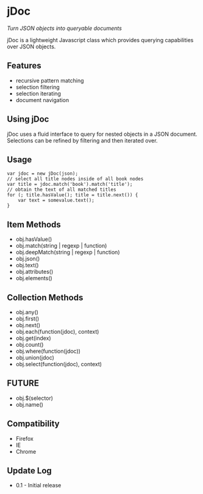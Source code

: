 jDoc
====
*Turn JSON objects into queryable documents*

jDoc is a lightweight Javascript class which provides querying capabilities over JSON objects.

Features
--------
* recursive pattern matching
* selection filtering
* selection iterating
* document navigation

Using jDoc
-----------
jDoc uses a fluid interface to query for nested objects in a JSON document.  Selections can
be refined by filtering and then iterated over.

Usage
-----
	var jdoc = new jDoc(json);
	// select all title nodes inside of all book nodes
	var title = jdoc.match('book').match('title');
	// obtain the text of all matched titles
	for (; title.hasValue(); title = title.next()) {  
 		var text = somevalue.text();
	}

Item Methods
------------
* obj.hasValue()
* obj.match(string | regexp | function)
* obj.deepMatch(string | regexp | function)
* obj.json()
* obj.text()
* obj.attributes()
* obj.elements()

Collection Methods
------------------
* obj.any()
* obj.first()
* obj.next()
* obj.each(function(jdoc), context)
* obj.get(index)
* obj.count()
* obj.where(function(jdoc))
* obj.union(jdoc)
* obj.select(function(jdoc), context)

FUTURE
------
* obj.$(selector)
* obj.name()

Compatibility
-------------
* Firefox
* IE
* Chrome

Update Log
----------
* 0.1 - Initial release
